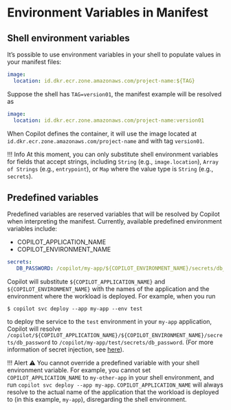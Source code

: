 # Environment Variables in Manifest

## Shell environment variables
It’s possible to use environment variables in your shell to populate values in your manifest files:

``` yaml
image:
  location: id.dkr.ecr.zone.amazonaws.com/project-name:${TAG}
```

Suppose the shell has `TAG=version01`, the manifest example will be resolved as
```yaml
image:
  location: id.dkr.ecr.zone.amazonaws.com/project-name:version01
```
When Copilot defines the container, it will use the image located at `id.dkr.ecr.zone.amazonaws.com/project-name` and with tag `version01`.

!!! Info
    At this moment, you can only substitute shell environment variables for fields that accept strings, including `String` (e.g., `image.location`), `Array of Strings` (e.g., `entrypoint`), or `Map` where the value type is `String` (e.g., `secrets`).

## Predefined variables
Predefined variables are reserved variables that will be resolved by Copilot when interpreting the manifest. Currently, available predefined environment variables include:

- COPILOT_APPLICATION_NAME
- COPILOT_ENVIRONMENT_NAME

```yaml
secrets:
   DB_PASSWORD: /copilot/my-app/${COPILOT_ENVIRONMENT_NAME}/secrets/db_password
```

Copilot will substitute `${COPILOT_APPLICATION_NAME}` and `${COPILOT_ENVIRONMENT_NAME}` with the names of the application and the environment where the workload is deployed. For example, when you run
```
$ copilot svc deploy --app my-app --env test
```
to deploy the service to the `test` environment in your `my-app` application, Copilot will resolve `/copilot/${COPILOT_APPLICATION_NAME}/${COPILOT_ENVIRONMENT_NAME}/secrets/db_password` to `/copilot/my-app/test/secrets/db_password`. (For more information of secret injection, see [here](../developing/secrets.en.md)).

!!! Alert
    :warning: You cannot override a predefined variable with your shell environment variable. For example, you cannot set `COPILOT_APPLICATION_NAME` to `my-other-app` in your shell environment, and run `copilot svc deploy --app my-app`.  `COPILOT_APPLICATION_NAME` will always resolve to the actual name of the application that the workload is deployed to (in this example, `my-app`), disregarding the shell environment.
